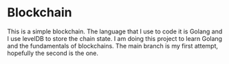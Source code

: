 # Blockchain

This is a simple blockchain. The language that I use to code it is Golang and I use levelDB to store the chain state. I am doing this project to learn Golang and the fundamentals of blockchains. The main branch is my first attempt, hopefully the second is the one.
